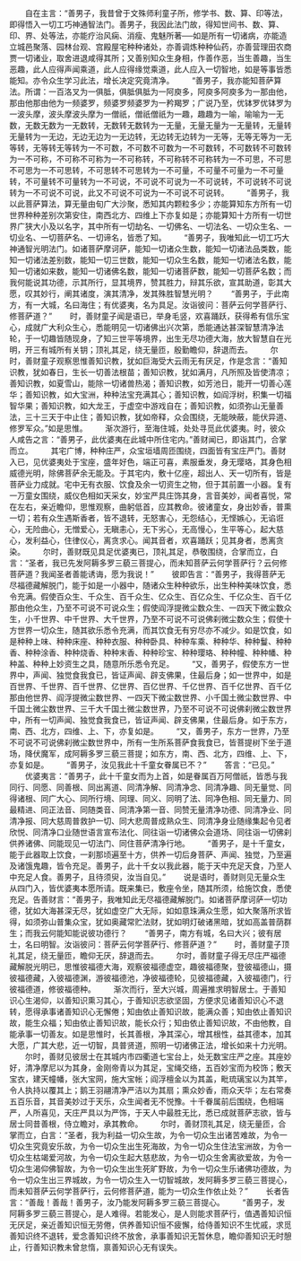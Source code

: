 <!-- { "loadSidebar": true } -->
　　自在主言：“善男子，我昔曾于文殊师利童子所，修学书、数、算、印等法，即得悟入一切工巧神通智法门。善男子，我因此法门故，得知世间书、数、算、印、界、处等法，亦能疗治风痫、消瘦、鬼魅所著──如是所有一切诸病，亦能造立城邑聚落、园林台观、宫殿屋宅种种诸处，亦善调炼种种仙药，亦善营理田农商贾一切诸业，取舍进退咸得其所；又善别知众生身相，作善作恶，当生善趣，当生恶趣，此人应得声闻乘道，此人应得缘觉乘道，此人应入一切智地，如是等事皆悉能知。亦令众生学习此法，增长决定究竟清净。
　　“善男子，我亦能知菩萨算法。所谓：一百洛叉为一俱胝，俱胝俱胝为一阿庾多，阿庾多阿庾多为一那由他，那由他那由他为一频婆罗，频婆罗频婆罗为一矜羯罗；广说乃至，优钵罗优钵罗为一波头摩，波头摩波头摩为一僧祇，僧祇僧祇为一趣，趣趣为一喻，喻喻为一无数，无数无数为一无数转，无数转无数转为一无量，无量无量为一无量转，无量转无量转为一无边，无边无边为一无边转，无边转无边转为一无等，无等无等为一无等转，无等转无等转为一不可数，不可数不可数为一不可数转，不可数转不可数转为一不可称，不可称不可称为一不可称转，不可称转不可称转为一不可思，不可思不可思为一不可思转，不可思转不可思转为一不可量，不可量不可量为一不可量转，不可量转不可量转为一不可说，不可说不可说为一不可说转，不可说转不可说转为一不可说不可说，此又不可说不可说为一不可说不可说转。
　　“善男子，我以此菩萨算法，算无量由旬广大沙聚，悉知其内颗粒多少；亦能算知东方所有一切世界种种差别次第安住，南西北方、四维上下亦复如是；亦能算知十方所有一切世界广狭大小及以名字，其中所有一切劫名、一切佛名、一切法名、一切众生名、一切业名、一切菩萨名、一切谛名，皆悉了知。
　　“善男子，我唯知此一切工巧大神通智光明法门。如诸菩萨摩诃萨，能知一切诸众生数，能知一切诸法品类数，能知一切诸法差别数，能知一切三世数，能知一切众生名数，能知一切诸法名数，能知一切诸如来数，能知一切诸佛名数，能知一切诸菩萨数，能知一切菩萨名数；而我何能说其功德，示其所行，显其境界，赞其胜力，辩其乐欲，宣其助道，彰其大愿，叹其妙行，阐其诸度，演其清净，发其殊胜智慧光明？
　　“善男子，于此南方，有一大城，名曰海住；有优婆夷，名为具足。汝诣彼问：菩萨云何学菩萨行、修菩萨道？”
　　时，善财童子闻是语已，举身毛竖，欢喜踊跃，获得希有信乐宝心，成就广大利众生心，悉能明见一切诸佛出兴次第，悉能通达甚深智慧清净法轮，于一切趣皆随现身，了知三世平等境界，出生无尽功德大海，放大智慧自在光明，开三有城所有关钥；顶礼其足，绕无量匝，殷勤瞻仰，辞退而去。
　　尔时，善财童子观察思惟善知识教，犹如巨海受大云雨无有厌足，作是念言：“善知识教，犹如春日，生长一切善法根苗；善知识教，犹如满月，凡所照及皆使清凉；善知识教，如夏雪山，能除一切诸兽热渴；善知识教，如芳池日，能开一切善心莲华；善知识教，如大宝洲，种种法宝充满其心；善知识教，如阎浮树，积集一切福智华果；善知识教，如大龙王，于虚空中游戏自在；善知识教，如须弥山无量善法，三十三天于中止住；善知识教，犹如帝释，众会围绕，无能映蔽，能伏异道、修罗军众。”如是思惟。
　　渐次游行，至海住城，处处寻觅此优婆夷。时，彼众人咸告之言：“善男子，此优婆夷在此城中所住宅内。”善财闻已，即诣其门，合掌而立。
　　其宅广博，种种庄严，众宝垣墙周匝围绕，四面皆有宝庄严门。善财入已，见优婆夷处于宝座，盛年好色，端正可喜，素服垂发，身无璎珞，其身色相威德光明，除佛菩萨余无能及。于其宅内，敷十亿座，超出人、天一切所有，皆是菩萨业力成就。宅中无有衣服、饮食及余一切资生之物，但于其前置一小器。复有一万童女围绕，威仪色相如天采女，妙宝严具庄饰其身，言音美妙，闻者喜悦，常在左右，亲近瞻仰，思惟观察，曲躬低首，应其教命。彼诸童女，身出妙香，普熏一切；若有众生遇斯香者，皆不退转，无怒害心，无怨结心，无悭嫉心，无谄诳心，无险曲心，无憎爱心，无瞋恚心，无下劣心，无高慢心，生平等心，起大慈心，发利益心，住律仪心，离贪求心。闻其音者，欢喜踊跃；见其身者，悉离贪染。
　　尔时，善财既见具足优婆夷已，顶礼其足，恭敬围绕，合掌而立，白言：“圣者，我已先发阿耨多罗三藐三菩提心，而未知菩萨云何学菩萨行？云何修菩萨道？我闻圣者善能诱诲，愿为我说！”
　　彼即告言：“善男子，我得菩萨无尽福德藏解脱门，能于如是一小器中，随诸众生种种欲乐，出生种种美味饮食，悉令充满。假使百众生、千众生、百千众生、亿众生、百亿众生、千亿众生、百千亿那由他众生，乃至不可说不可说众生；假使阎浮提微尘数众生、一四天下微尘数众生，小千世界、中千世界、大千世界，乃至不可说不可说佛刹微尘数众生；假使十方世界一切众生，随其欲乐悉令充满，而其饮食无有穷尽亦不减少。如是饮食，如是种种上味、种种床座、种种衣服、种种卧具、种种车乘、种种华、种种鬘、种种香、种种涂香、种种烧香、种种末香、种种珍宝、种种璎珞、种种幢、种种幡、种种盖、种种上妙资生之具，随意所乐悉令充足。
　　“又，善男子，假使东方一世界中，声闻、独觉食我食已，皆证声闻、辟支佛果，住最后身；如一世界中，如是百世界、千世界、百千世界、亿世界、百亿世界、千亿世界、百千亿世界、百千亿那由他世界、阎浮提微尘数世界、一四天下微尘数世界、小千国土微尘数世界、中千国土微尘数世界、三千大千国土微尘数世界，乃至不可说不可说佛刹微尘数世界中，所有一切声闻、独觉食我食已，皆证声闻、辟支佛果，住最后身。如于东方，南、西、北方，四维、上、下，亦复如是。
　　“又，善男子，东方一世界，乃至不可说不可说佛刹微尘数世界中，所有一生所系菩萨食我食已，皆菩提树下坐于道场，降伏魔军，成阿耨多罗三藐三菩提；如东方，南、西、北方，四维、上、下，亦复如是。
　　“善男子，汝见我此十千童女眷属已不？”
　　答言：“已见。”
　　优婆夷言：“善男子，此十千童女而为上首，如是眷属百万阿僧祇，皆悉与我同行、同愿、同善根、同出离道、同清净解、同清净念、同清净趣、同无量觉、同得诸根、同广大心、同所行境、同理、同义、同明了法、同净色相、同无量力、同最精进、同正法音、同随类音、同清净第一音、同赞无量清净功德、同清净业、同清净报、同大慈周普救护一切、同大悲周普成熟众生、同清净身业随缘集起令见者欣悦、同清净口业随世语言宣布法化、同往诣一切诸佛众会道场、同往诣一切佛刹供养诸佛、同能现见一切法门、同住菩萨清净行地。
　　“善男子，是十千童女，能于此器取上饮食，一刹那顷遍至十方，供养一切后身菩萨、声闻、独觉，乃至遍及诸饿鬼趣，皆令充足。善男子，此十千女以我此器，能于天中充足天食，乃至人中充足人食。善男子，且待须臾，汝当自见。”
　　说是语时，善财则见无量众生从四门入，皆优婆夷本愿所请。既来集已，敷座令坐，随其所须，给施饮食，悉使充足。告善财言：“善男子，我唯知此无尽福德藏解脱门。如诸菩萨摩诃萨一切功德，犹如大海甚深无尽，犹如虚空广大无际，如如意珠满众生愿，如大聚落所求皆得，如须弥山普集众宝，犹如奥藏常贮法财，犹如明灯破诸黑暗，犹如高盖普荫群生；而我云何能知能说彼功德行？
　　“善男子，南方有城，名曰大兴；彼有居士，名曰明智。汝诣彼问：菩萨云何学菩萨行、修菩萨道？”
　　时，善财童子顶礼其足，绕无量匝，瞻仰无厌，辞退而去。
　　尔时，善财童子得无尽庄严福德藏解脱光明已，思惟彼福德大海，观察彼福德虚空，趣彼福德聚，登彼福德山，摄彼福德藏，入彼福德渊，游彼福德池，净彼福德轮，见彼福德藏，入彼福德门，行彼福德道，修彼福德种。
　　渐次而行，至大兴城，周遍推求明智居士。于善知识心生渴仰，以善知识熏习其心，于善知识志欲坚固，方便求见诸善知识心不退转，愿得承事诸善知识心无懈倦；知由依止善知识故，能满众善；知由依止善知识故，能生众福；知由依止善知识故，能长众行；知由依止善知识故，不由他教，自能承事一切善友。如是思惟时，长其善根，净其深心，增其根性，益其德本，加其大愿，广其大悲，近一切智，具普贤道，照明一切诸佛正法，增长如来十力光明。
　　尔时，善财见彼居士在其城内市四衢道七宝台上，处无数宝庄严之座。其座妙好，清净摩尼以为其身，金刚帝青以为其足，宝绳交络，五百妙宝而为校饰；敷天宝衣，建天幢幡，张大宝网，施大宝帐；阎浮檀金以为其盖，毗琉璃宝以为其竿，令人执持以覆其上；鹅王羽翮清净严洁以为其扇；熏众妙香，雨众天华；左右常奏五百乐音，其音美妙过于天乐，众生闻者无不悦豫。十千眷属前后围绕，色相端严，人所喜见，天庄严具以为严饰，于天人中最胜无比，悉已成就菩萨志欲，皆与居士同昔善根，侍立瞻对，承其教命。
　　尔时，善财顶礼其足，绕无量匝，合掌而立，白言：“圣者，我为利益一切众生故，为令一切众生出诸苦难故，为令一切众生究竟安乐故，为令一切众生出生死海故，为令一切众生住法宝洲故，为令一切众生枯竭爱河故，为令一切众生起大慈悲故，为令一切众生舍离欲爱故，为令一切众生渴仰佛智故，为令一切众生出生死旷野故，为令一切众生乐诸佛功德故，为令一切众生出三界城故，为令一切众生入一切智城故，发阿耨多罗三藐三菩提心，而未知菩萨云何学菩萨行，云何修菩萨道，能为一切众生作依止处？”
　　长者告言：“善哉！善哉！善男子，汝乃能发阿耨多罗三藐三菩提心。
　　“善男子，发阿耨多罗三藐三菩提心，是人难得。若能发心，是人则能求菩萨行，值遇善知识恒无厌足，亲近善知识恒无劳倦，供养善知识恒不疲懈，给侍善知识不生忧戚，求觅善知识终不退转，爱念善知识终不放舍，承事善知识无暂休息，瞻仰善知识无时憩止，行善知识教未曾怠惰，禀善知识心无有误失。

